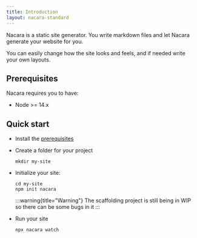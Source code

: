 ```yaml
---
title: Introduction
layout: nacara-standard
---
```


Nacara is a static site generator. You write markdown files and let Nacara generate your website for you.

You can easily change how the site looks and feels, and if needed write your own layouts.

## Prerequisites

Nacara requires you to have:

- Node >= 14.x

## Quick start

<ul class="textual-steps">

<li>

Install the [prerequisites](#Prerequisites)

</li>

<li>

Create a folder for your project

```
mkdir my-site
```

</li>

<li>

Initialize your site:

```
cd my-site
npm init nacara
```

:::warning{title="Warning"}
The scaffolding project is still being in WIP so there can be some bugs in it
:::

</li>

<li>

Run your site

```
npx nacara watch
```

</li>

</ul>
